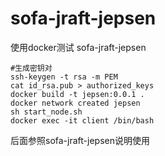 # sofa-jraft-jepsen

使用docker测试 sofa-jraft-jepsen

```
#生成密钥对
ssh-keygen -t rsa -m PEM 
cat id_rsa.pub > authorized_keys
docker build -t jepsen:0.0.1 .
docker network created jepsen
sh start_node.sh
docker exec -it client /bin/bash
```
后面参照sofa-jraft-jepsen说明使用